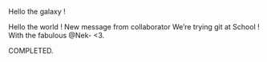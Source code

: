 
Hello the galaxy !

Hello the world ! New message from collaborator
We’re trying git at School !
With the fabulous @Nek-  <3.


COMPLETED.
